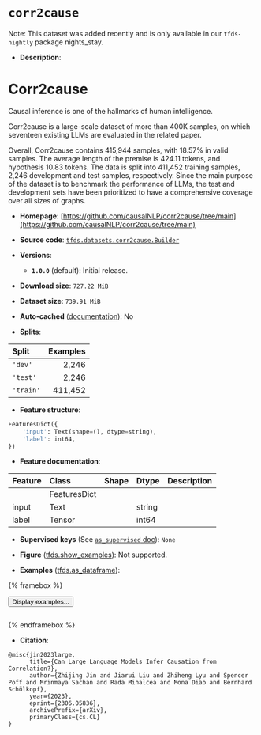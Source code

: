 <div itemscope itemtype="http://schema.org/Dataset">
  <div itemscope itemprop="includedInDataCatalog" itemtype="http://schema.org/DataCatalog">
    <meta itemprop="name" content="TensorFlow Datasets" />
  </div>
  <meta itemprop="name" content="corr2cause" />
  <meta itemprop="description" content="# Corr2cause&#10;&#10;Causal inference is one of the hallmarks of human intelligence.&#10;&#10;Corr2cause is a large-scale dataset of more than 400K samples, on which&#10;seventeen existing LLMs are evaluated in the related paper.&#10;&#10;Overall, Corr2cause contains 415,944 samples, with 18.57% in valid samples.&#10;The average length of the premise is 424.11 tokens, and hypothesis 10.83 tokens.&#10;The data is split into 411,452 training samples, 2,246 development and test&#10;samples, respectively. Since the main purpose of the dataset is to benchmark the&#10;performance of LLMs, the test and development sets have been prioritized to have&#10;a comprehensive coverage over all sizes of graphs.&#10;&#10;To use this dataset:&#10;&#10;```python&#10;import tensorflow_datasets as tfds&#10;&#10;ds = tfds.load(&#x27;corr2cause&#x27;, split=&#x27;train&#x27;)&#10;for ex in ds.take(4):&#10;  print(ex)&#10;```&#10;&#10;See [the guide](https://www.tensorflow.org/datasets/overview) for more&#10;informations on [tensorflow_datasets](https://www.tensorflow.org/datasets).&#10;&#10;" />
  <meta itemprop="url" content="https://www.tensorflow.org/datasets/catalog/corr2cause" />
  <meta itemprop="sameAs" content="https://github.com/causalNLP/corr2cause/tree/main" />
  <meta itemprop="citation" content="@misc{jin2023large,&#10;      title={Can Large Language Models Infer Causation from Correlation?}, &#10;      author={Zhijing Jin and Jiarui Liu and Zhiheng Lyu and Spencer Poff and Mrinmaya Sachan and Rada Mihalcea and Mona Diab and Bernhard Schölkopf},&#10;      year={2023},&#10;      eprint={2306.05836},&#10;      archivePrefix={arXiv},&#10;      primaryClass={cs.CL}&#10;}" />
</div>

# `corr2cause`


Note: This dataset was added recently and is only available in our
`tfds-nightly` package
<span class="material-icons" title="Available only in the tfds-nightly package">nights_stay</span>.

*   **Description**:

# Corr2cause

Causal inference is one of the hallmarks of human intelligence.

Corr2cause is a large-scale dataset of more than 400K samples, on which
seventeen existing LLMs are evaluated in the related paper.

Overall, Corr2cause contains 415,944 samples, with 18.57% in valid samples. The
average length of the premise is 424.11 tokens, and hypothesis 10.83 tokens. The
data is split into 411,452 training samples, 2,246 development and test samples,
respectively. Since the main purpose of the dataset is to benchmark the
performance of LLMs, the test and development sets have been prioritized to have
a comprehensive coverage over all sizes of graphs.

*   **Homepage**:
    [https://github.com/causalNLP/corr2cause/tree/main](https://github.com/causalNLP/corr2cause/tree/main)

*   **Source code**:
    [`tfds.datasets.corr2cause.Builder`](https://github.com/tensorflow/datasets/tree/master/tensorflow_datasets/datasets/corr2cause/corr2cause_dataset_builder.py)

*   **Versions**:

    *   **`1.0.0`** (default): Initial release.

*   **Download size**: `727.22 MiB`

*   **Dataset size**: `739.91 MiB`

*   **Auto-cached**
    ([documentation](https://www.tensorflow.org/datasets/performances#auto-caching)):
    No

*   **Splits**:

Split     | Examples
:-------- | -------:
`'dev'`   | 2,246
`'test'`  | 2,246
`'train'` | 411,452

*   **Feature structure**:

```python
FeaturesDict({
    'input': Text(shape=(), dtype=string),
    'label': int64,
})
```

*   **Feature documentation**:

Feature | Class        | Shape | Dtype  | Description
:------ | :----------- | :---- | :----- | :----------
        | FeaturesDict |       |        |
input   | Text         |       | string |
label   | Tensor       |       | int64  |

*   **Supervised keys** (See
    [`as_supervised` doc](https://www.tensorflow.org/datasets/api_docs/python/tfds/load#args)):
    `None`

*   **Figure**
    ([tfds.show_examples](https://www.tensorflow.org/datasets/api_docs/python/tfds/visualization/show_examples)):
    Not supported.

*   **Examples**
    ([tfds.as_dataframe](https://www.tensorflow.org/datasets/api_docs/python/tfds/as_dataframe)):

<!-- mdformat off(HTML should not be auto-formatted) -->

{% framebox %}

<button id="displaydataframe">Display examples...</button>
<div id="dataframecontent" style="overflow-x:auto"></div>
<script>
const url = "https://storage.googleapis.com/tfds-data/visualization/dataframe/corr2cause-1.0.0.html";
const dataButton = document.getElementById('displaydataframe');
dataButton.addEventListener('click', async () => {
  // Disable the button after clicking (dataframe loaded only once).
  dataButton.disabled = true;

  const contentPane = document.getElementById('dataframecontent');
  try {
    const response = await fetch(url);
    // Error response codes don't throw an error, so force an error to show
    // the error message.
    if (!response.ok) throw Error(response.statusText);

    const data = await response.text();
    contentPane.innerHTML = data;
  } catch (e) {
    contentPane.innerHTML =
        'Error loading examples. If the error persist, please open '
        + 'a new issue.';
  }
});
</script>

{% endframebox %}

<!-- mdformat on -->

*   **Citation**:

```
@misc{jin2023large,
      title={Can Large Language Models Infer Causation from Correlation?},
      author={Zhijing Jin and Jiarui Liu and Zhiheng Lyu and Spencer Poff and Mrinmaya Sachan and Rada Mihalcea and Mona Diab and Bernhard Schölkopf},
      year={2023},
      eprint={2306.05836},
      archivePrefix={arXiv},
      primaryClass={cs.CL}
}
```

